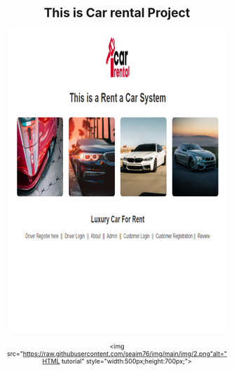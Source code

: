 <center>
<h1> This is Car rental Project  </h1>
  <a href="https://github.com/seaim76/img/blob/main/img/1.png"><img src="https://raw.githubusercontent.com/seaim76/img/main/img/1.png" alt="HTML tutorial" style="width:500px;height:700px;"></a>
 
<a><img src="https://raw.githubusercontent.com/seaim76/img/main/img/2.png"alt="HTML tutorial" style="width:500px;height:700px;"></a>

</center>
